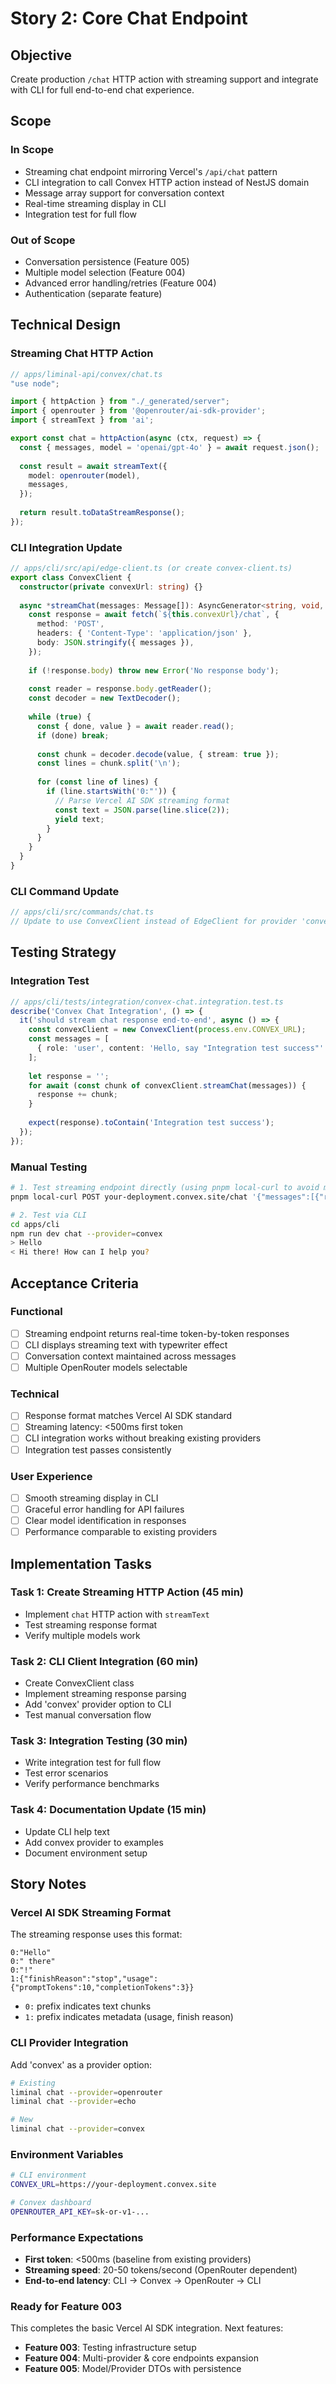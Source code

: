 # Story 2: Core Chat Endpoint

## Objective
Create production `/chat` HTTP action with streaming support and integrate with CLI for full end-to-end chat experience.

## Scope

### In Scope
- Streaming chat endpoint mirroring Vercel's `/api/chat` pattern
- CLI integration to call Convex HTTP action instead of NestJS domain
- Message array support for conversation context
- Real-time streaming display in CLI
- Integration test for full flow

### Out of Scope
- Conversation persistence (Feature 005)
- Multiple model selection (Feature 004)
- Advanced error handling/retries (Feature 004)
- Authentication (separate feature)

## Technical Design

### Streaming Chat HTTP Action
```typescript
// apps/liminal-api/convex/chat.ts
"use node";

import { httpAction } from "./_generated/server";
import { openrouter } from '@openrouter/ai-sdk-provider';
import { streamText } from 'ai';

export const chat = httpAction(async (ctx, request) => {
  const { messages, model = 'openai/gpt-4o' } = await request.json();
  
  const result = await streamText({
    model: openrouter(model),
    messages,
  });
  
  return result.toDataStreamResponse();
});
```

### CLI Integration Update
```typescript
// apps/cli/src/api/edge-client.ts (or create convex-client.ts)
export class ConvexClient {
  constructor(private convexUrl: string) {}
  
  async *streamChat(messages: Message[]): AsyncGenerator<string, void, unknown> {
    const response = await fetch(`${this.convexUrl}/chat`, {
      method: 'POST',
      headers: { 'Content-Type': 'application/json' },
      body: JSON.stringify({ messages }),
    });
    
    if (!response.body) throw new Error('No response body');
    
    const reader = response.body.getReader();
    const decoder = new TextDecoder();
    
    while (true) {
      const { done, value } = await reader.read();
      if (done) break;
      
      const chunk = decoder.decode(value, { stream: true });
      const lines = chunk.split('\n');
      
      for (const line of lines) {
        if (line.startsWith('0:"')) {
          // Parse Vercel AI SDK streaming format
          const text = JSON.parse(line.slice(2));
          yield text;
        }
      }
    }
  }
}
```

### CLI Command Update
```typescript
// apps/cli/src/commands/chat.ts
// Update to use ConvexClient instead of EdgeClient for provider 'convex'
```

## Testing Strategy

### Integration Test
```typescript
// apps/cli/tests/integration/convex-chat.integration.test.ts
describe('Convex Chat Integration', () => {
  it('should stream chat response end-to-end', async () => {
    const convexClient = new ConvexClient(process.env.CONVEX_URL);
    const messages = [
      { role: 'user', content: 'Hello, say "Integration test success"' }
    ];
    
    let response = '';
    for await (const chunk of convexClient.streamChat(messages)) {
      response += chunk;
    }
    
    expect(response).toContain('Integration test success');
  });
});
```

### Manual Testing
```bash
# 1. Test streaming endpoint directly (using pnpm local-curl to avoid macOS security prompts)
pnpm local-curl POST your-deployment.convex.site/chat '{"messages":[{"role":"user","content":"Hello"}]}'

# 2. Test via CLI
cd apps/cli
npm run dev chat --provider=convex
> Hello
< Hi there! How can I help you?
```

## Acceptance Criteria

### Functional
- [ ] Streaming endpoint returns real-time token-by-token responses
- [ ] CLI displays streaming text with typewriter effect
- [ ] Conversation context maintained across messages
- [ ] Multiple OpenRouter models selectable

### Technical
- [ ] Response format matches Vercel AI SDK standard
- [ ] Streaming latency: <500ms first token
- [ ] CLI integration works without breaking existing providers
- [ ] Integration test passes consistently

### User Experience
- [ ] Smooth streaming display in CLI
- [ ] Graceful error handling for API failures
- [ ] Clear model identification in responses
- [ ] Performance comparable to existing providers

## Implementation Tasks

### Task 1: Create Streaming HTTP Action (45 min)
- Implement `chat` HTTP action with `streamText`
- Test streaming response format
- Verify multiple models work

### Task 2: CLI Client Integration (60 min)
- Create ConvexClient class
- Implement streaming response parsing
- Add 'convex' provider option to CLI
- Test manual conversation flow

### Task 3: Integration Testing (30 min)
- Write integration test for full flow
- Test error scenarios
- Verify performance benchmarks

### Task 4: Documentation Update (15 min)
- Update CLI help text
- Add convex provider to examples
- Document environment setup

## Story Notes

### Vercel AI SDK Streaming Format
The streaming response uses this format:
```
0:"Hello"
0:" there"
0:"!"
1:{"finishReason":"stop","usage":{"promptTokens":10,"completionTokens":3}}
```
- `0:` prefix indicates text chunks
- `1:` prefix indicates metadata (usage, finish reason)

### CLI Provider Integration
Add 'convex' as a provider option:
```bash
# Existing
liminal chat --provider=openrouter
liminal chat --provider=echo

# New  
liminal chat --provider=convex
```

### Environment Variables
```bash
# CLI environment
CONVEX_URL=https://your-deployment.convex.site

# Convex dashboard
OPENROUTER_API_KEY=sk-or-v1-...
```

### Performance Expectations
- **First token**: <500ms (baseline from existing providers)
- **Streaming speed**: 20-50 tokens/second (OpenRouter dependent)
- **End-to-end latency**: CLI → Convex → OpenRouter → CLI

### Ready for Feature 003
This completes the basic Vercel AI SDK integration. Next features:
- **Feature 003**: Testing infrastructure setup
- **Feature 004**: Multi-provider & core endpoints expansion
- **Feature 005**: Model/Provider DTOs with persistence 